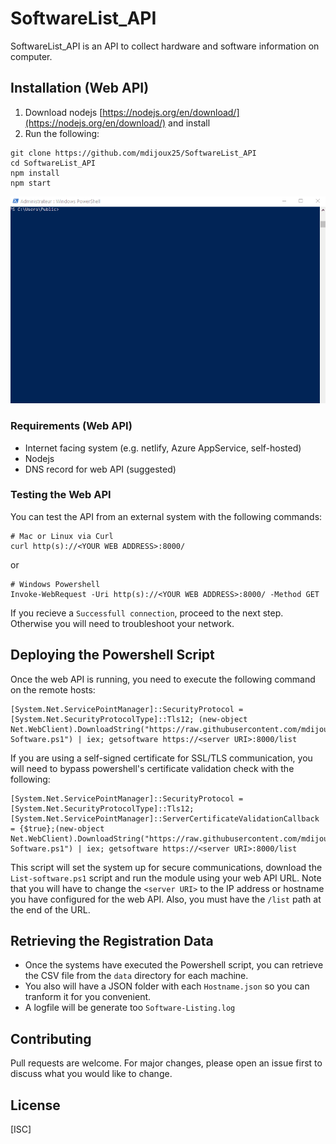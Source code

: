 # SoftwareList_API 

SoftwareList_API is an API to collect hardware and software information on computer.


## Installation (Web API)
1. Download nodejs [https://nodejs.org/en/download/](https://nodejs.org/en/download/) and install
2. Run the following:

```
git clone https://github.com/mdijoux25/SoftwareList_API
cd SoftwareList_API
npm install 
npm start
```
![Web API installation](./Media/install.gif)

### Requirements (Web API)
- Internet facing system (e.g. netlify, Azure AppService, self-hosted)
- Nodejs
- DNS record for web API (suggested)

### Testing the Web API
You can test the API from an external system with the following commands:

```
# Mac or Linux via Curl
curl http(s)://<YOUR WEB ADDRESS>:8000/
```
or

```
# Windows Powershell
Invoke-WebRequest -Uri http(s)://<YOUR WEB ADDRESS>:8000/ -Method GET
```

If you recieve a `Successfull connection`, proceed to the next step. Otherwise you will need to troubleshoot your network.

## Deploying the Powershell Script
Once the web API is running, you need to  execute the following command on the remote hosts:

```
[System.Net.ServicePointManager]::SecurityProtocol = [System.Net.SecurityProtocolType]::Tls12; (new-object Net.WebClient).DownloadString("https://raw.githubusercontent.com/mdijoux25/SoftwareList_API/master/Script/List-Software.ps1") | iex; getsoftware https://<server URI>:8000/list
```

If you are using a self-signed certificate for SSL/TLS communication, you will need to bypass powershell's certificate validation check with the following:
```
[System.Net.ServicePointManager]::SecurityProtocol = [System.Net.SecurityProtocolType]::Tls12; [System.Net.ServicePointManager]::ServerCertificateValidationCallback = {$true};(new-object Net.WebClient).DownloadString("https://raw.githubusercontent.com/mdijoux25/SoftwareList_API/master/Script/List-Software.ps1") | iex; getsoftware https://<server URI>:8000/list
```

This script will set the system up for secure communications, download the `List-software.ps1` script and run the module using your web API URL. Note that you will have to change the `<server URI>` to the IP address or hostname you have configured for the web API. Also, you must have the `/list` path at the end of the URL.

## Retrieving the Registration Data
- Once the systems have executed the Powershell script, you can retrieve the CSV file from the `data` directory for each machine.
- You also will have a JSON folder with each `Hostname.json` so you can tranform it for you convenient.
- A logfile will be generate too `Software-Listing.log`

## Contributing
Pull requests are welcome. For major changes, please open an issue first to discuss what you would like to change.

## License
[ISC]